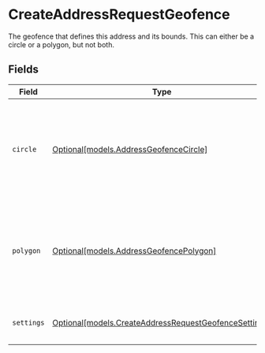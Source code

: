 # CreateAddressRequestGeofence

The geofence that defines this address and its bounds. This can either be a circle or a polygon, but not both.


## Fields

| Field                                                                                                      | Type                                                                                                       | Required                                                                                                   | Description                                                                                                |
| ---------------------------------------------------------------------------------------------------------- | ---------------------------------------------------------------------------------------------------------- | ---------------------------------------------------------------------------------------------------------- | ---------------------------------------------------------------------------------------------------------- |
| `circle`                                                                                                   | [Optional[models.AddressGeofenceCircle]](../models/addressgeofencecircle.md)                               | :heavy_minus_sign:                                                                                         | Information about a circular geofence. This field is only needed if the geofence is a circle.              |
| `polygon`                                                                                                  | [Optional[models.AddressGeofencePolygon]](../models/addressgeofencepolygon.md)                             | :heavy_minus_sign:                                                                                         | Information about a polygon geofence. This field is only needed if the geofence is a polygon.              |
| `settings`                                                                                                 | [Optional[models.CreateAddressRequestGeofenceSettings]](../models/createaddressrequestgeofencesettings.md) | :heavy_minus_sign:                                                                                         | Information about a geofence's settings.                                                                   |
